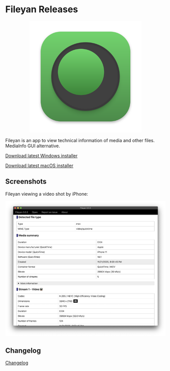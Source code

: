 # Fileyan Releases

<div align="center">
	<img src="./assets/fileyan.svg" width="350" height="350" alt="fileyan">
</div>

Fileyan is an app to view technical information of media and other files. MediaInfo GUI alternative.

[Download latest Windows installer](https://coldfunction.com/dds/mgenware/fileyan/Fileyan%20Setup%200.0.2.exe)

[Download latest macOS installer](https://coldfunction.com/dds/mgenware/fileyan/Fileyan-0.0.1.dmg)

## Screenshots

Fileyan viewing a video shot by iPhone:

<img src="./assets/fileyan-screenshot.png" width="1000" alt="Fileyan screenshot">

## Changelog

[Changelog](https://github.com/mgenware/fileyan-issues/milestones?state=closed)
